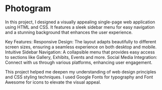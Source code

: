 # Photogram
In this project, I designed a visually appealing single-page web application using HTML and CSS. It features a sleek sidebar menu for easy navigation and a stunning background that enhances the user experience.

Key Features:
Responsive Design: The layout adapts beautifully to different screen sizes, ensuring a seamless experience on both desktop and mobile.
Intuitive Sidebar Navigation: A collapsible menu that provides easy access to sections like Gallery, Exhibits, Events and more.
Social Media Integration: Connect with us through various platforms, enhancing user engagement.

This project helped me deepen my understanding of web design principles and CSS styling techniques. I used Google Fonts for typography and Font Awesome for icons to elevate the visual appeal. 

